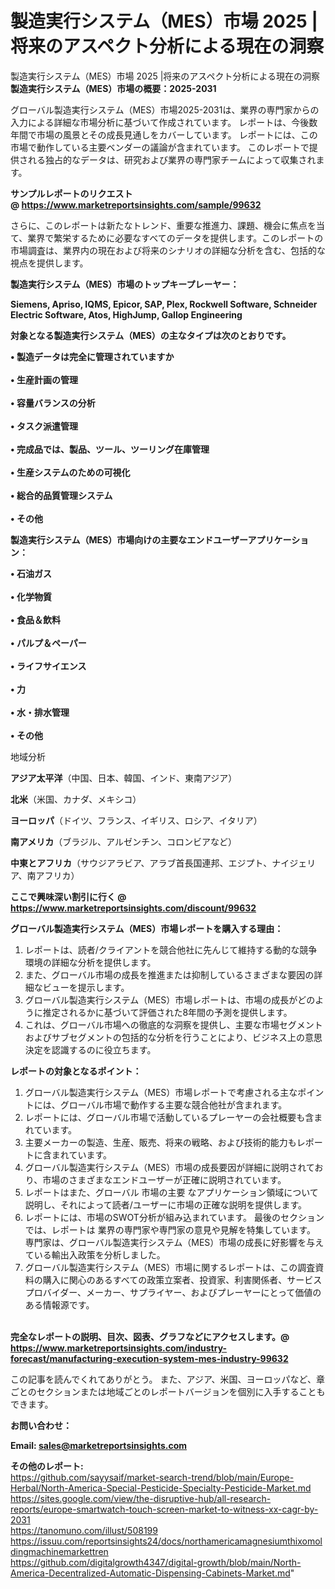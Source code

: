 # 製造実行システム（MES）市場 2025 |将来のアスペクト分析による現在の洞察
製造実行システム（MES）市場 2025 |将来のアスペクト分析による現在の洞察
<strong><b>製造実行システム（MES）市場の概要：2025-2031</b></strong>

グローバル製造実行システム（MES）市場2025-2031は、業界の専門家からの入力による詳細な市場分析に基づいて作成されています。 レポートは、今後数年間で市場の風景とその成長見通しをカバーしています。 レポートには、この市場で動作している主要ベンダーの議論が含まれています。 このレポートで提供される独占的なデータは、研究および業界の専門家チームによって収集されます。

<strong>サンプルレポートのリクエスト @ <a href=https://www.marketreportsinsights.com/sample/99632>https://www.marketreportsinsights.com/sample/99632</a></strong>

さらに、このレポートは新たなトレンド、重要な推進力、課題、機会に焦点を当て、業界で繁栄するために必要なすべてのデータを提供します。このレポートの市場調査は、業界内の現在および将来のシナリオの詳細な分析を含む、包括的な視点を提供します。

<strong>製造実行システム（MES）市場のトップキープレーヤー：</strong>

<strong>Siemens, Apriso, IQMS, Epicor, SAP, Plex, Rockwell Software, Schneider Electric Software, Atos, HighJump, Gallop Engineering</strong>

<strong><b>対象となる製造実行システム（MES）の主なタイプは次のとおりです。</b></strong>

<strong>• 製造データは完全に管理されていますか<br><br>• 生産計画の管理<br><br>• 容量バランスの分析<br><br>• タスク派遣管理<br><br>• 完成品では、製品、ツール、ツーリング在庫管理<br><br>• 生産システムのための可視化<br><br>• 総合的品質管理システム<br><br>• その他</strong>

<strong><b>製造実行システム（MES）市場向けの主要なエンドユーザーアプリケーション：</b></strong>

<strong>• 石油ガス<br><br>• 化学物質<br><br>• 食品＆飲料<br><br>• パルプ＆ペーパー<br><br>• ライフサイエンス<br><br>• 力<br><br>• 水・排水管理<br><br>• その他</strong>

 地域分析

<strong><b>アジア太平洋</b></strong>（中国、日本、韓国、インド、東南アジア）

<strong><b>北米</b></strong>（米国、カナダ、メキシコ）

<strong><b>ヨーロッパ</b></strong>（ドイツ、フランス、イギリス、ロシア、イタリア）

<strong><b>南アメリカ</b></strong>（ブラジル、アルゼンチン、コロンビアなど）

<strong><b>中東とアフリカ</b></strong>（サウジアラビア、アラブ首長国連邦、エジプト、ナイジェリア、南アフリカ）

<strong>ここで興味深い割引に行く @ <a href=https://www.marketreportsinsights.com/discount/99632>https://www.marketreportsinsights.com/discount/99632</a></strong>

<strong><b>グローバル製造実行システム（MES）市場レポートを購入する理由：</b></strong>
<ol>
  <li>レポートは、読者/クライアントを競合他社に先んじて維持する動的な競争環境の詳細な分析を提供します。</li>
  <li>また、グローバル市場の成長を推進または抑制しているさまざまな要因の詳細なビューを提示します。</li>
  <li>グローバル製造実行システム（MES）市場レポートは、市場の成長がどのように推定されるかに基づいて評価された8年間の予測を提供します。</li>
  <li>これは、グローバル市場への徹底的な洞察を提供し、主要な市場セグメントおよびサブセグメントの包括的な分析を行うことにより、ビジネス上の意思決定を認識するのに役立ちます。</li>
</ol>
<strong><b>レポートの対象となるポイント：</b></strong>
<ol>
  <li>グローバル製造実行システム（MES）市場レポートで考慮される主なポイントには、グローバル市場で動作する主要な競合他社が含まれます。</li>
  <li>レポートには、グローバル市場で活動しているプレーヤーの会社概要も含まれています。</li>
  <li>主要メーカーの製造、生産、販売、将来の戦略、および技術的能力もレポートに含まれています。</li>
  <li>グローバル製造実行システム（MES）市場の成長要因が詳細に説明されており、市場のさまざまなエンドユーザーが正確に説明されています。</li>
  <li>レポートはまた、グローバル 市場の主要 なアプリケーション領域について説明し、それによって読者/ユーザーに市場の正確な説明を提供します。</li>
  <li>レポートには、市場のSWOT分析が組み込まれています。 最後のセクションでは、レポートは 業界の専門家や専門家の意見や見解を特集しています。 専門家は、グローバル製造実行システム（MES）市場の成長に好影響を与えている輸出入政策を分析しました。</li>
  <li>グローバル製造実行システム（MES）市場に関するレポートは、この調査資料の購入に関心のあるすべての政策立案者、投資家、利害関係者、サービスプロバイダー、メーカー、サプライヤー、およびプレーヤーにとって価値のある情報源です。</li>
</ol><br>
<strong>完全なレポートの説明、目次、図表、グラフなどにアクセスします。@ <a href=https://www.marketreportsinsights.com/industry-forecast/manufacturing-execution-system-mes-industry-99632>https://www.marketreportsinsights.com/industry-forecast/manufacturing-execution-system-mes-industry-99632</a></strong>

この記事を読んでくれてありがとう。 また、アジア、米国、ヨーロッパなど、章ごとのセクションまたは地域ごとのレポートバージョンを個別に入手することもできます。

<strong><b>お問い合わせ：</b></strong>

<strong>Email: </strong><a href=mailto:sales@marketreportsinsights.com><strong>sales@marketreportsinsights.com</strong></a>

<strong>その他のレポート:</strong>
<br>
<a href=https://github.com/sayysaif/market-search-trend/blob/main/Europe-Herbal/North-America-Special-Pesticide-Specialty-Pesticide-Market.md>https://github.com/sayysaif/market-search-trend/blob/main/Europe-Herbal/North-America-Special-Pesticide-Specialty-Pesticide-Market.md</a>
<br>
<a href=https://sites.google.com/view/the-disruptive-hub/all-research-reports/europe-smartwatch-touch-screen-market-to-witness-xx-cagr-by-2031>https://sites.google.com/view/the-disruptive-hub/all-research-reports/europe-smartwatch-touch-screen-market-to-witness-xx-cagr-by-2031</a>
<br>
<a href=https://tanomuno.com/illust/508199>https://tanomuno.com/illust/508199</a>
<br>
<a href=https://issuu.com/reportsinsights24/docs/northamericamagnesiumthixomoldingmachinemarkettren>https://issuu.com/reportsinsights24/docs/northamericamagnesiumthixomoldingmachinemarkettren</a>
<br>
<a href=https://github.com/digitalgrowth4347/digital-growth/blob/main/North-America-Decentralized-Automatic-Dispensing-Cabinets-Market.md>https://github.com/digitalgrowth4347/digital-growth/blob/main/North-America-Decentralized-Automatic-Dispensing-Cabinets-Market.md</a>"
